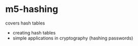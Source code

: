 # m5-hashing

covers hash tables
- creating hash tables
- simple applications in cryptography (hashing passwords)
